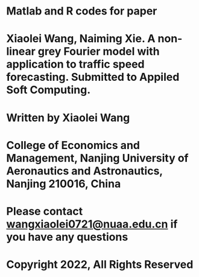 # Matlab and R codes for paper
# Xiaolei Wang, Naiming Xie. A non-linear grey Fourier model with application to traffic speed forecasting. Submitted to Appiled Soft Computing.
# Written by Xiaolei Wang
# College of Economics and Management, Nanjing University of Aeronautics and Astronautics, Nanjing 210016, China
# Please contact wangxiaolei0721@nuaa.edu.cn if you have any questions
# Copyright 2022, All Rights Reserved
